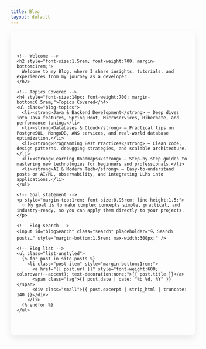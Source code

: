 ```yaml
---
title: Blog
layout: default
---
```


<section class="hero" style="display:flex; flex-wrap:wrap; align-items:flex-start; gap:2rem; padding:3rem 1rem; border-radius:12px; box-shadow: 0 8px 20px rgba(0,0,0,0.08);">

  <div style="flex:1; min-width:250px;">

    <!-- Welcome -->
    <h2 style="font-size:1.5rem; font-weight:700; margin-bottom:1rem;">
      Welcome to my Blog, where I share insights, tutorials, and experiences from my journey as a developer.
    </h2>

    <!-- Topics Covered -->
    <h4 style="font-size:14px; font-weight:700; margin-bottom:0.5rem;">Topics Covered</h4>
    <ul class="blog-topics">
      <li><strong>Java & Backend Development</strong> – Deep dives into Java features, Spring Boot, Microservices, Hibernate, and performance tuning.</li>
      <li><strong>Databases & Cloud</strong> – Practical tips on PostgreSQL, MongoDB, AWS services, and real-world database optimization.</li>
      <li><strong>Programming Best Practices</strong> – Clean code, design patterns, debugging strategies, and scalable architecture.</li>
      <li><strong>Learning Roadmaps</strong> – Step-by-step guides to mastering new technologies for beginners and professionals.</li>
      <li><strong>AI & Modern Tech</strong> – Easy-to-understand posts on AI/ML, observability, and integrating LLMs into applications.</li>
    </ul>

    <!-- Goal statement -->
    <p style="margin-top:1rem; font-size:0.95rem; line-height:1.5;">
      ✨ My goal is to make complex concepts simple, practical, and industry-ready, so you can apply them directly to your projects.
    </p>

    <!-- Blog search -->
    <input id="blogSearch" class="search" placeholder="🔍 Search posts…" style="margin-bottom:1.5rem; max-width:300px;" />

    <!-- Blog list -->
    <ul class="list-unstyled">
      {% for post in site.posts %}
        <li class="post-item" style="margin-bottom:1rem;">
          <a href="{{ post.url }}" style="font-weight:600; color:var(--accent); text-decoration:none;">{{ post.title }}</a>
          <span class="tag">{{ post.date | date: "%b %d, %Y" }}</span>
          <div class="small">{{ post.excerpt | strip_html | truncate: 140 }}</div>
        </li>
      {% endfor %}
    </ul>

  </div>

</section>
